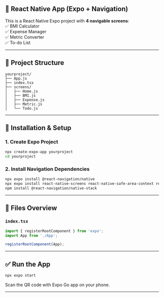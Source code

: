 
## 📘 React Native App (Expo + Navigation)

This is a React Native Expo project with **4 navigable screens**:  
✅ BMI Calculator  
✅ Expense Manager  
✅ Metric Converter  
✅ To-do List  

---

## 🧾 Project Structure

```
yourproject/
├── App.js
├── index.tsx
├── screens/
│   ├── Home.js
│   ├── BMI.js
│   ├── Expense.js
│   ├── Metric.js
│   └── Todo.js
```

---

## 🚀 Installation & Setup

### 1. Create Expo Project
```bash
npx create-expo-app yourproject
cd yourproject
```

### 2. Install Navigation Dependencies
```bash
npx expo install @react-navigation/native
npx expo install react-native-screens react-native-safe-area-context react-native-gesture-handler react-native-reanimated
npm install @react-navigation/native-stack
```

---

## 📂 Files Overview

### `index.tsx`
```ts
import { registerRootComponent } from 'expo';
import App from './App';

registerRootComponent(App);
```

---

## ✅ Run the App

```bash
npx expo start
```

Scan the QR code with Expo Go app on your phone.

---
